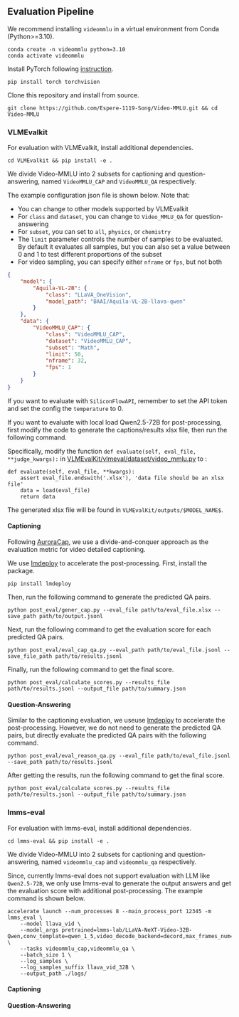 ## Evaluation Pipeline

We recommend installing `videommlu` in a virtual environment from Conda (Python>=3.10).
```
conda create -n videommlu python=3.10
conda activate videommlu
```

Install PyTorch following [instruction](https://pytorch.org/get-started/locally/). 
```
pip install torch torchvision
```

Clone this repository and install from source.
```
git clone https://github.com/Espere-1119-Song/Video-MMLU.git && cd Video-MMLU
```

### VLMEvalkit

For evaluation with VLMEvalkit, install additional dependencies.
```
cd VLMEvalkit && pip install -e .
```

We divide Video-MMLU into 2 subsets for captioning and question-answering, named `VideoMMLU_CAP` and `VideoMMLU_QA` respectively.

The example configuration json file is shown below. Note that:
- You can change to other models supported by VLMEvalkit
- For `class` and `dataset`, you can change to `Video_MMLU_QA` for question-answering
- For `subset`, you can set to `all`, `physics`, or `chemistry`
- The `limit` parameter controls the number of samples to be evaluated. By default it evaluates all samples, but you can also set a value between 0 and 1 to test different proportions of the subset
- For video sampling, you can specify either `nframe` or `fps`, but not both

```json
{
    "model": {
        "Aquila-VL-2B": {
            "class": "LLaVA_OneVision",
            "model_path": "BAAI/Aquila-VL-2B-llava-qwen"
        }
    },
    "data": {
        "VideoMMLU_CAP": {
            "class": "VideoMMLU_CAP",
            "dataset": "VideoMMLU_CAP",
            "subset": "Math",
            "limit": 50,
            "nframe": 32,
            "fps": 1
        }
    }
}
```

If you want to evaluate with `SiliconFlowAPI`, remember to set the API token and set the config the `temperature` to 0.

If you want to evaluate with local load Qwen2.5-72B for post-processing, first modify the code to generate the captions/results xlsx file, then run the following command.

Specifically, modify the function `def evaluate(self, eval_file, **judge_kwargs):` in [VLMEvalKit/vlmeval/dataset/video_mmlu.py](https://github.com/Espere-1119-Song/Video-MMLU/blob/main/VLMEvalKit/vlmeval/dataset/video_mmlu.py) to :
```
def evaluate(self, eval_file, **kwargs):
    assert eval_file.endswith('.xlsx'), 'data file should be an xlsx file'
    data = load(eval_file)
    return data
```
The generated xlsx file will be found in `VLMEvalKit/outputs/$MODEL_NAME$`.

#### Captioning
Following [AuroraCap](https://wenhaochai.com/aurora-web), we use a divide-and-conquer approach as the evaluation metric for video detailed captioning.

We use [lmdeploy](https://github.com/InternLM/lmdeploy) to accelerate the post-processing. First, install the package.
```
pip install lmdeploy
```

Then, run the following command to generate the predicted QA pairs.

```
python post_eval/gener_cap.py --eval_file path/to/eval_file.xlsx --save_path path/to/output.jsonl
```

Next, run the following command to get the evaluation score for each predicted QA pairs.
```
python post_eval/eval_cap_qa.py --eval_path path/to/eval_file.jsonl --save_file_path path/to/results.jsonl 
```

Finally, run the following command to get the final score.
```
python post_eval/calculate_scores.py --results_file path/to/results.jsonl --output_file path/to/summary.json
```

#### Question-Answering

Similar to the captioning evaluation, we useuse [lmdeploy](https://github.com/InternLM/lmdeploy) to accelerate the post-processing. However, we do not need to generate the predicted QA pairs, but directly evaluate the predicted QA pairs with the following command.
```
python post_eval/eval_reason_qa.py --eval_file path/to/eval_file.jsonl --save_path path/to/results.jsonl
```

After getting the results, run the following command to get the final score.
```
python post_eval/calculate_scores.py --results_file path/to/results.jsonl --output_file path/to/summary.json
```

### lmms-eval

For evaluation with lmms-eval, install additional dependencies.
```
cd lmms-eval && pip install -e .
```
We divide Video-MMLU into 2 subsets for captioning and question-answering, named `videommlu_cap` and `videommlu_qa` respectively.

Since, currently lmms-eval does not support evaluation with LLM like `Qwen2.5-72B`, we only use lmms-eval to generate the output answers and get the evaluation score with additional post-processing. The example command is shown below.
```
accelerate launch --num_processes 8 --main_process_port 12345 -m lmms_eval \
    --model llava_vid \
    --model_args pretrained=lmms-lab/LLaVA-NeXT-Video-32B-Qwen,conv_template=qwen_1_5,video_decode_backend=decord,max_frames_num=32,mm_spatial_pool_mode=average,mm_newline_position=grid,mm_resampler_location=after \
    --tasks videommlu_cap,videommlu_qa \
    --batch_size 1 \
    --log_samples \
    --log_samples_suffix llava_vid_32B \
    --output_path ./logs/
```

#### Captioning

#### Question-Answering